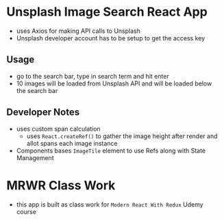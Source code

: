 # Unsplash Image Search React App

- uses Axios for making API calls to Unsplash
- Unsplash developer account has to be setup to get the access key

## Usage

- go to the search bar, type in search term and hit enter 
- 10 images will be loaded from Unsplash API and will be loaded below the search bar

## Developer Notes

- uses custom span calculation 
  - uses `React.createRef()` to gather the image height after render and allot spans each image instance
- Components bases `ImageTile` element to use Refs along with State Management

# MRWR Class Work

- this app is built as class work for `Modern React With Redux` Udemy course